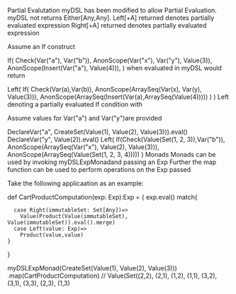 Partial Evalutation
myDSL has been modified to allow Partial Evaluation. myDSL not returns Either[Any,Any]. Left[+A] returned denotes partially evaluated expression
Right[+A] returned denotes partially evaluated expression

Assume an If construct

If(
    Check(Var("a"), Var("b")),
    AnonScope(Var("x"), Var("y"), Value(3)),
    AnonScope(Insert(Var("a"), Value(4))),
  )
when evaluated in myDSL would return

  Left(
    If(
      Check(Var(a),Var(b)),
      AnonScope(ArraySeq(Var(x), Var(y), Value(3))),
      AnonScope(ArraySeq(Insert(Var(a),ArraySeq(Value(4)))))
    )
  )
Left denoting a partially evaluated If condition with

Assume values for Var("a") and Var("y")are provided

  DeclareVar("a", CreateSet(Value(1), Value(2), Value(3))).eval()
  DeclareVar("y", Value(2)).eval()
  Left(
        If(Check(Value(Set(1, 2, 3)),Var("b")),
          AnonScope(ArraySeq(Var("x"), Value(2), Value(3))),
          AnonScope(ArraySeq(Value(Set(1, 2, 3, 4)))))
      )
Monads
Monads can be used by invoking myDSLExpMonadand passing an Exp
Further the map function can be used to perform operations on the Exp passed

Take the following applicaation as an example:

def CartProductComputation(exp: Exp):Exp = {
    exp.eval() match{

      case Right(immutableSet: Set[Any])=>
        Value(Product(Value(immutableSet), Value(immutableSet)).eval().merge)
      case Left(value: Exp)=>
        Product(value,value)
    }
  }

  myDSLExpMonad(CreateSet(Value(1), Value(2), Value(3)))
    .map(CartProductComputation) // Value(Set((2,2), (2,1), (1,2), (1,1), (3,2), (3,1), (3,3), (2,3), (1,3)